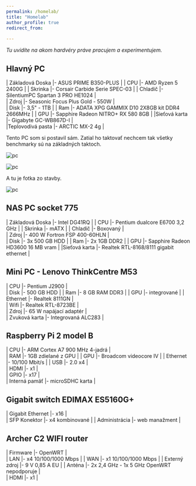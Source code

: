 ```yaml
---
permalink: /homelab/
title: "Homelab"
author_profile: true
redirect_from: 
  
---
```

_Tu uvidíte na akom hardvéry práve pracujem a experimentujem._

Hlavný PC
---------- 

| Základová Doska      |- ASUS PRIME B350-PLUS                         | 
| CPU                  |- AMD Ryzen 5 2400G                            | 
| Skrinka              |- Corsair Carbide Serie SPEC-03                | 
| Chladič              |- SilentiumPC Spartan 3 PRO HE1024             |   
| Zdroj                |- Seasonic Focus Plus Gold - 550W              |    
| Disk                 |- 3,5" - 1TB                                   | 
| Ram                  |- ADATA XPG GAMMIX D10 2X8GB kit DDR4 2666MHz  | 
| GPU                  |- Sapphire Radeon NITRO+ RX 580  8GB           | 
|Sieťová karta         |- Gigabyte GC-WB867D-I                         |    
|Teplovodivá pasta     |- ARCTIC MX-2 4g                               | 

Tento PC som si postavil sám. Zatial ho taktovať nechcem tak všetky benchmarky sú na základných taktoch.   

![pc](https://i.imgur.com/Xer5V8G.png) 


![pc](https://i.imgur.com/nKiFyUa.png)

A tu je fotka zo stavby.

![pc](https://i.imgur.com/ZXo63JK.jpg?1)



NAS PC socket 775
----------   


| Základová Doska      |- Intel DG41RQ                            | 
| CPU                  |- Pentium dualcore E6700 3,2 GHz          | 
| Skrinka              |- mATX                                    | 
| Chladič              |- Boxovaný                                |   
| Zdroj                |- 400 W Fortron FSP 400-60HLN             |    
| Disk                 |- 3x 500 GB HDD                           | 
| Ram                  |- 2x 1GB DDR2                             | 
| GPU                  |- Sapphire Radeon HD3600 16 MB vram       | 
|Sieťová karta         |- Realtek RTL-8168/8111  gigabit ethernet |    
 





Mini  PC - Lenovo ThinkCentre M53
----------  

| CPU                  |- Pentium  J2900         |  
| Disk                 |- 500 GB HDD             | 
| Ram                  |- 8 GB RAM DDR3          | 
| GPU                  |- integrované            | 
| Ethernet             |- Realtek 8111GN         |    
| Wifi                 |- Realtek RTL-8723BE     |  
| Zdroj                |- 65 W napájací adaptér  |           
| Zvuková karta        |- Integrovaná ALC283     |



Raspberry Pi 2 model B
----------   

| CPU                  |- ARM Cortex A7 900 MHz 4-jadrá  |  
| RAM                  |- 1GB zdielané z GPU             | 
| GPU                  |- Broadcom videocore IV          | 
| Ethernet             |- 10/100 Mbit/s                  | 
| USB                  |- 2.0 x4                         |    
| HDMI                 |- x1                             |  
| GPIO                 |- x17                            |           
| Interná pamäť        |- microSDHC karta                |


Gigabit switch EDIMAX ES5160G+ 
----------   

| Gigabit Ethernet         |- x16            |  
| SFP Konektor             |- x4 kombinované | 
| Administrácia            |- web manažment  | 

Archer C2 WIFI router 
----------    

| Firmware       |- OpenWRT                                   |  
| LAN            |- x4  10/100/1000 Mbps                      | 
| WAN            |- x1  10/100/1000 Mbps                      | 
| Externý zdroj  |- 9 V 0,85 A EU                             | 
| Anténa         |- 2x 2,4 GHz - 1x 5 GHz OpenWRT nepodporuje |    
| HDMI                 |- x1                             |  





